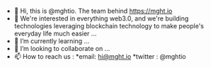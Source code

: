 - 👋 Hi, this is @mghtio. The team behind https://mght.io
- 👀 We're interested in everything web3.0, and we're building technologies leveraging blockchain technology to make people's everyday life much easier ...
- 🌱 I’m currently learning ...
- 💞️ I’m looking to collaborate on ...
- 📫 How to reach us : 
      *email: hi@mght.io
      *twitter : @mghtio

<!---
mghtio/mghtio is a ✨ special ✨ repository because its `README.md` (this file) appears on your GitHub profile.
You can click the Preview link to take a look at your changes.
--->
